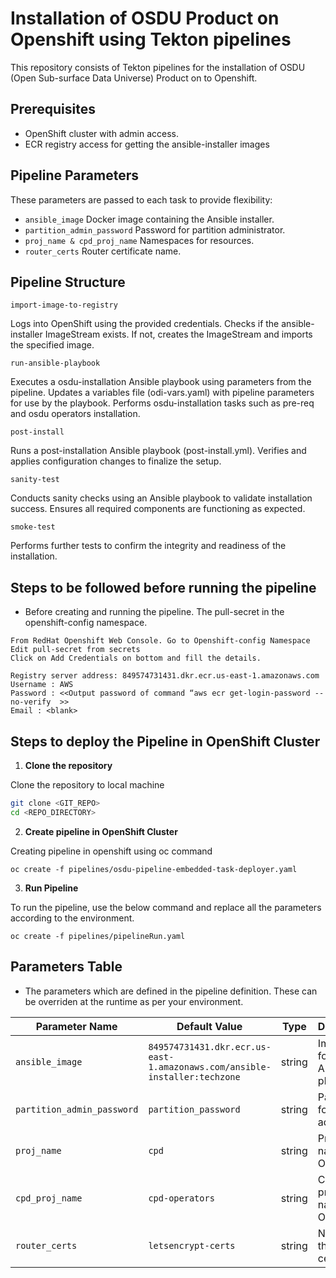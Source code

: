 # Installation of OSDU Product on Openshift using Tekton pipelines

This repository consists of Tekton pipelines for the installation of OSDU (Open Sub-surface Data Universe) Product on to Openshift.

## Prerequisites

- OpenShift cluster with admin access.
- ECR registry access for getting the ansible-installer images

## Pipeline Parameters

These parameters are passed to each task to provide flexibility:

- `ansible_image` Docker image containing the Ansible installer.
- `partition_admin_password` Password for partition administrator.
- `proj_name & cpd_proj_name` Namespaces for resources.
- `router_certs` Router certificate name.

## Pipeline Structure

`import-image-to-registry`

Logs into OpenShift using the provided credentials.
Checks if the ansible-installer ImageStream exists.
If not, creates the ImageStream and imports the specified image.



`run-ansible-playbook`

Executes a osdu-installation Ansible playbook using parameters from the pipeline.
Updates a variables file (odi-vars.yaml) with pipeline parameters for use by the playbook.
Performs osdu-installation tasks such as pre-req and osdu operators installation.



`post-install`

Runs a post-installation Ansible playbook (post-install.yml).
Verifies and applies configuration changes to finalize the setup.



`sanity-test`

Conducts sanity checks using an Ansible playbook to validate installation success.
Ensures all required components are functioning as expected.



`smoke-test`

Performs further tests to confirm the integrity and readiness of the installation.

## Steps to be followed before running the pipeline

- Before creating and running the pipeline. The pull-secret in the openshift-config namespace.
```
From RedHat Openshift Web Console. Go to Openshift-config Namespace
Edit pull-secret from secrets
Click on Add Credentials on bottom and fill the details. 

Registry server address: 849574731431.dkr.ecr.us-east-1.amazonaws.com 
Username : AWS
Password : <<Output password of command “aws ecr get-login-password --no-verify  >>
Email : <blank>
```


## Steps to deploy the Pipeline in OpenShift Cluster

1. **Clone the repository**

Clone the repository to local machine
```bash
git clone <GIT_REPO>
cd <REPO_DIRECTORY>
```

2. **Create pipeline in OpenShift Cluster**

Creating pipeline in openshift using oc command
```
oc create -f pipelines/osdu-pipeline-embedded-task-deployer.yaml
```

3. **Run Pipeline**

To run the pipeline, use the below command and replace all the parameters according to the environment.

```
oc create -f pipelines/pipelineRun.yaml
```



## Parameters Table
- The parameters which are defined in the pipeline definition. These can be overriden at the runtime as per your environment.

| Parameter Name            | Default Value                                                     | Type    | Description                                    |
|---------------------------|-------------------------------------------------------------------|---------|------------------------------------------------|
| `ansible_image`            | `849574731431.dkr.ecr.us-east-1.amazonaws.com/ansible-installer:techzone` | string  | Image used for running Ansible playbooks.      |
| `partition_admin_password` | `partition_password`                                              | string  | Password for partition admin.                 |
| `proj_name`                | `cpd`                                                           | string  | Project name in OpenShift.                    |
| `cpd_proj_name`            | `cpd-operators`                                                 | string  | CPD project name in OpenShift.                |
| `router_certs`             | `letsencrypt-certs`                                             | string  | Name of the router certificate.               |
